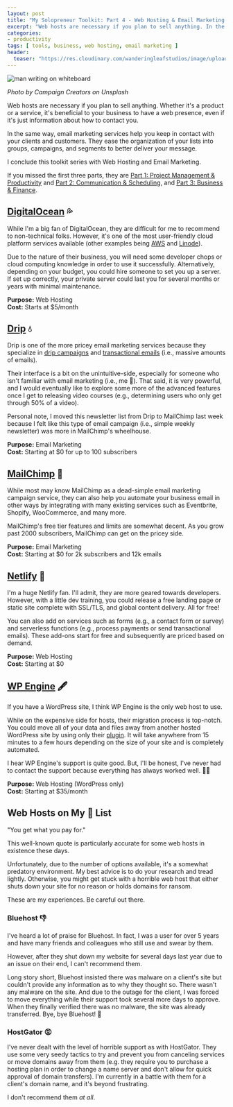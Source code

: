```yaml
---
layout: post
title: "My Solopreneur Toolkit: Part 4 - Web Hosting & Email Marketing 🕸 ✉️"
excerpt: "Web hosts are necessary if you plan to sell anything. In the same way, email marketing services help you keep in contact with your clients and customers. I conclude this toolkit series with Web Hosting and Email Marketing."
categories:
- productivity
tags: [ tools, business, web hosting, email marketing ]
header:
  teaser: "https://res.cloudinary.com/wanderingleafstudios/image/upload/b_auto,c_pad,g_center,h_630,w_1200/v1537890988/chrisjmears.com/blog/campaign-creators-771711-unsplash.jpg"
---
```


![man writing on whiteboard](https://res.cloudinary.com/wanderingleafstudios/image/upload/v1539711141/chrisjmears.com/blog/campaign-creators-771711-unsplash.jpg)
<div class="text-right text-grey text-sm mb-6">
  <em>Photo by Campaign Creators on Unsplash</em>
</div>

Web hosts are necessary if you plan to sell anything. Whether it's a product or a service, it's beneficial to your business to have a web presence, even if it's just information about how to contact you.

In the same way, email marketing services help you keep in contact with your clients and customers. They ease the organization of your lists into groups, campaigns, and segments to better deliver your message.

I conclude this toolkit series with Web Hosting and Email Marketing.

If you missed the first three parts, they are [Part 1: Project Management & Productivity](https://chrisjmears.com/blog/my-solopreneur-toolkit-part-1/) and [Part 2: Communication & Scheduling](https://chrisjmears.com/blog/my-solopreneur-toolkit-part-2/), and [Part 3: Business & Finance](https://chrisjmears.com/blog/my-solopreneur-toolkit-part-3/).

## [DigitalOcean](https://www.digitalocean.com/) 💦

While I'm a big fan of DigitalOcean, they are difficult for me to recommend to non-technical folks. However, it's one of the most user-friendly cloud platform services available (other examples being [AWS](https://aws.amazon.com/) and [Linode](https://www.linode.com/)).

Due to the nature of their business, you will need some developer chops or cloud computing knowledge in order to use it successfully. Alternatively, depending on your budget, you could hire someone to set you up a server. If set up correctly, your private server could last you for several months or years with minimal maintenance.

**Purpose:** Web Hosting<br>
**Cost:** Starts at $5/month

## [Drip](https://www.getdrip.com/) 💧

Drip is one of the more pricey email marketing services because they specialize in [drip campaigns](https://en.wikipedia.org/wiki/Drip_marketing) and [transactional emails](https://en.wikipedia.org/wiki/Email_marketing#Transactional_emails) (i.e., massive amounts of emails).

Their interface is a bit on the unintuitive-side, especially for someone who isn't familiar with email marketing (i.e., me 😬). That said, it is very powerful, and I would eventually like to explore some more of the advanced features once I get to releasing video courses (e.g., determining users who only get through 50% of a video).

Personal note, I moved this newsletter list from Drip to MailChimp last week because I felt like this type of email campaign (i.e., simple weekly newsletter) was more in MailChimp's wheelhouse.

**Purpose:** Email Marketing<br>
**Cost:** Starting at $0 for up to 100 subscribers

## [MailChimp](https://mailchimp.com/) 🙊

While most may know MailChimp as a dead-simple email marketing campaign service, they can also help you automate your business email in other ways by integrating with many existing services such as Eventbrite, Shopify, WooCommerce, and many more.

MailChimp's free tier features and limits are somewhat decent. As you grow past 2000 subscribers, MailChimp can get on the pricey side.

**Purpose:** Email Marketing<br>
**Cost:** Starting at $0 for 2k subscribers and 12k emails

## [Netlify](https://www.netlify.com/) 🚀

I'm a huge Netlify fan. I'll admit, they are more geared towards developers. However, with a little dev training, you could release a free landing page or static site complete with SSL/TLS, and global content delivery.  All for free!

You can also add on services such as forms (e.g., a contact form or survey) and serverless functions (e.g., process payments or send transactional emails). These add-ons start for free and subsequently are priced based on demand.

**Purpose:** Web Hosting<br>
**Cost:** Starting at $0

## [WP Engine](https://wpengine.com/) 🖋

If you have a WordPress site, I think WP Engine is the only web host to use.

While on the expensive side for hosts, their migration process is top-notch. You could move all of your data and files away from another hosted WordPress site by using only their [plugin](https://wpengine.com/support/wp-engine-automatic-migration-powered-by-blogvault/). It will take anywhere from 15 minutes to a few hours depending on the size of your site and is completely automated.

I hear WP Engine's support is quite good. But, I'll be honest, I've never had to contact the support because everything has always worked well. 🤷‍♂️

**Purpose:** Web Hosting (WordPress only)<br>
**Cost:** Starting at $35/month

## Web Hosts on My 💩 List

"You get what you pay for."

This well-known quote is particularly accurate for some web hosts in existence these days.

Unfortunately, due to the number of options available, it's a somewhat predatory environment. My best advice is to do your research and tread lightly. Otherwise, you might get stuck with a horrible web host that either shuts down your site for no reason or holds domains for ransom.

These are my experiences. Be careful out there.

### Bluehost 👎

I've heard a lot of praise for Bluehost. In fact, I was a user for over 5 years and have many friends and colleagues who still use and swear by them.

However, after they shut down my website for several days last year due to an issue on their end, I can't recommend them.

Long story short, Bluehost insisted there was malware on a client's site but couldn't provide any information as to why they thought so. There wasn't any malware on the site. And due to the outage for the client, I was forced to move everything while their support took several more days to approve. When they finally verified there was no malware, the site was already transferred. Bye, bye Bluehost! 👋

### HostGator 😡

I've never dealt with the level of horrible support as with HostGator. They use some very seedy tactics to try and prevent you from canceling services or move domains away from them (e.g. they require you to purchase a hosting plan in order to change a name server and don't allow for quick approval of domain transfers). I'm currently in a battle with them for a client's domain name, and it's beyond frustrating.

I don't recommend them *at all*.
